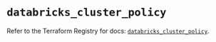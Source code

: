 # `databricks_cluster_policy`

Refer to the Terraform Registry for docs: [`databricks_cluster_policy`](https://registry.terraform.io/providers/databricks/databricks/1.47.0/docs/resources/cluster_policy).
